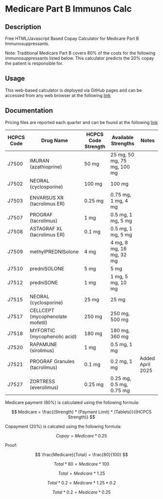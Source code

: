 # Medicare Part B Immunos Calc
## Description
Free HTML/Javascript Based Copay Calculator for Medicare Part B Immunosuppressants.

Note: Traditional Medicare Part B covers 80% of the costs for the following immunosuppressants listed below. This calculator predicts the 20% copay the patient is responsible for.

## Usage
This web-based calculator is deployed via GitHub pages and can be accessed from any web browser at the following [link](https://eszopicoder.github.io/MedBCalc/)

## Documentation
Pricing files are reported each quarter and can be found at the following [link](https://www.cms.gov/medicare/payment/part-b-drugs/asp-pricing-files)

| HCPCS Code | Drug Name | HCPCS Code Strength | Available Strengths | Notes |
| --- | --- | --- | --- | --- |
| J7500 | IMURAN (azathioprine) | 50 mg | 25 mg, 50 mg, 75 mg, 100 mg |
| J7502 | NEORAL (cyclosporine) | 100 mg | 100 mg |
| J7503 | ENVARSUS XR (tacrolimus ER) | 0.25 mg | 0.75 mg, 1 mg, 4 mg |
| J7507 | PROGRAF (tacrolimus) | 1 mg | 0.5 mg, 1 mg, 5 mg |
| J7508 | ASTAGRAF XL (tacrolimus ER) | 0.1 mg | 0.5 mg, 1 mg, 5 mg |
| J7509 | methylPREDNISolone | 4 mg | 4 mg, 8 mg, 16 mg, 32 mg |
| J7510 | predniSOLONE | 5 mg | 5 mg |
| J7512 | predniSONE | 1 mg | 1 mg, 5 mg, 10 mg |
| J7515 | NEORAL (cyclosporine) | 25 mg | 25 mg |
| J7517 | CELLCEPT (mycophenolate mofetil) | 250 mg | 250 mg, 500 mg |
| J7518 | MYFORTIC (mycophenolic acid) | 180 mg | 180 mg, 360 mg |
| J7520 | RAPAMUNE (sirolimus) | 1 mg | 0.5 mg, 1 mg |
| J7521 | PROGRAF Granules (tacrolimus) | 0.1 mg | 0.2 mg, 1 mg | Added April 2025 |
| J7527 | ZORTRESS (everolimus) | 0.25 mg | 0.25 mg, 0.5 mg, 0.75 mg |

Medicare payment (80%) is calculated using the following formula:

$$ Medicare = \frac{(Strength) * (Payment Limit) * (Tablets)}{(HCPCS Strength)}  $$

Copayment (20%) is calcated using the following formula:

$$ Copay = Medicare * 0.25 $$

Proof:

$$ \frac{Medicare}{Total} = \frac{80}{100}  $$

$$ Total * 80 = Medicare * 100 $$

$$ Total = Medicare * 1.25 $$

$$ Total * 0.2 = Medicare * 1.25 * 0.2 $$

$$ Total * 0.2 = Medicare * 0.25 $$
